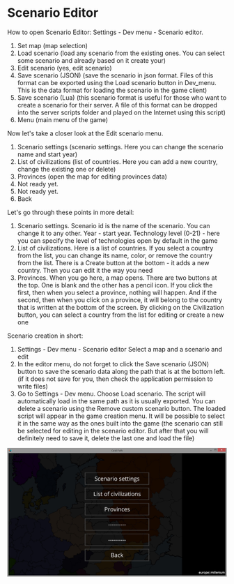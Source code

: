 # Scenario Editor

How to open Scenario Editor: Settings - Dev menu - Scenario editor.

1. Set map \(map selection\)
2. Load scenario \(load any scenario from the existing ones. You can select some scenario and already based on it create your\)
3. Edit scenario \(yes, edit scenario\)
4. Save scenario \(JSON\) \(save the scenario in json format. Files of this format can be exported using the Load scenario button in Dev\_menu. This is the data format for loading the scenario in the game client\)
5. Save scenario \(Lua\) \(this scenario format is useful for those who want to create a scenario for their server. A file of this format can be dropped into the server scripts folder and played on the Internet using this script\)
6. Menu \(main menu of the game\)

Now let's take a closer look at the Edit scenario menu.

1. Scenario settings \(scenario settings. Here you can change the scenario name and start year\)  
2. List of civilizations \(list of countries. Here you can add a new country, change the existing one or delete\)  
3. Provinces \(open the map for editing provinces data\)  
4. Not ready yet.  
5. Not ready yet.  
6. Back

Let's go through these points in more detail:

1. Scenario settings. Scenario id is the name of the scenario. You can change it to any other. Year - start year. Technology level \(0-21\) - here you can specify the level of technologies open by default in the game
2. List of civilizations. Here is a list of countries. If you select a country from the list, you can change its name, color, or remove the country from the list. There is a Create button at the bottom - it adds a new country. Then you can edit it the way you need
3. Provinces. When you go here, a map opens. There are two buttons at the top. One is blank and the other has a pencil icon. If you click the first, then when you select a province, nothing will happen. And if the second, then when you click on a province, it will belong to the country that is written at the bottom of the screen. By clicking on the Civilization button, you can select a country from the list for editing or create a new one

Scenario creation in short:  
1. Settings - Dev menu - Scenario editor Select a map and a scenario and edit  
2. In the editor menu, do not forget to click the Save scenario \(JSON\) button to save the scenario data along the path that is at the bottom left. \(if it does not save for you, then check the application permission to write files\)  
3. Go to Settings - Dev menu. Choose Load scenario. The script will automatically load in the same path as it is usually exported. You can delete a scenario using the Remove custom scenario button. The loaded script will appear in the game creation menu. It will be possible to select it in the same way as the ones built into the game \(the scenario can still be selected for editing in the scenario editor. But after that you will definitely need to save it, delete the last one and load the file\)

![](../.gitbook/assets/oyn-5ioqv-e.jpg)

